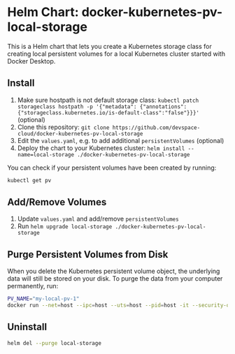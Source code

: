 # Helm Chart: docker-kubernetes-pv-local-storage
This is a Helm chart that lets you create a Kubernetes storage class for creating local persistent volumes for a local Kubernetes cluster started with Docker Desktop.

## Install
1. Make sure hostpath is not default storage class: `kubectl patch storageclass hostpath -p '{"metadata": {"annotations":{"storageclass.kubernetes.io/is-default-class":"false"}}}'` (optional)
2. Clone this repository: `git clone https://github.com/devspace-cloud/docker-kubernetes-pv-local-storage`
3. Edit the `values.yaml`, e.g. to add additional `persistentVolumes` (optional)
4. Deploy the chart to your Kubernetes cluster: `helm install --name=local-storage ./docker-kubernetes-pv-local-storage`

You can check if your persistent volumes have been created by running:
```bash
kubectl get pv
```

## Add/Remove Volumes
1. Update `values.yaml` and add/remove `persistentVolumes`
2. Run `helm upgrade local-storage ./docker-kubernetes-pv-local-storage`

## Purge Persistent Volumes from Disk
When you delete the Kubernetes persistent volume object, the underlying data will still be stored on your disk. To purge the data from your computer permanently, run:
```bash
PV_NAME="my-local-pv-1"
docker run --net=host --ipc=host --uts=host --pid=host -it --security-opt=seccomp=unconfined --privileged --rm -v //:/docker-vm alpine //bin/sh -c "rm -r /docker-vm/var/lib/docker/k8s-local-storage/$PV_NAME"
```

## Uninstall
```bash
helm del --purge local-storage
```